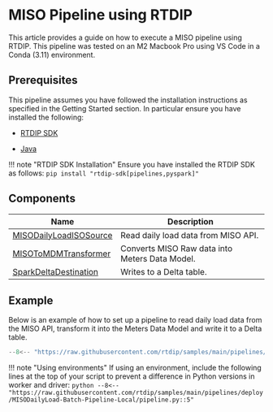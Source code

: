 # MISO Pipeline using RTDIP
This article provides a guide on how to execute a MISO pipeline using RTDIP. This pipeline was tested on an M2 Macbook Pro using VS Code in a Conda (3.11) environment.

## Prerequisites
This pipeline assumes you have followed the installation instructions as specified in the Getting Started section. In particular ensure you have installed the following:

* [RTDIP SDK](../../../../getting-started/installation.md#installing-the-rtdip-sdk)

* [Java](../../../../getting-started/installation.md#java)

!!! note "RTDIP SDK Installation"
    Ensure you have installed the RTDIP SDK as follows:
    ```
    pip install "rtdip-sdk[pipelines,pyspark]"
    ```

## Components
|Name|Description|
|---------------------------|----------------------|
|[MISODailyLoadISOSource](../../../code-reference/pipelines/sources/spark/iso/miso_daily_load_iso.md)|Read daily load data from MISO API.|
|[MISOToMDMTransformer](../../../code-reference/pipelines/transformers/spark/iso/miso_to_mdm.md)|Converts MISO Raw data into Meters Data Model.|
|[SparkDeltaDestination](../../../code-reference/pipelines/destinations/spark/delta.md)|Writes to a Delta table.|

## Example
Below is an example of how to set up a pipeline to read daily load data from the MISO API, transform it into the Meters Data Model and write it to a Delta table.
```python
--8<-- "https://raw.githubusercontent.com/rtdip/samples/main/pipelines/deploy/MISODailyLoad-Batch-Pipeline-Local/pipeline.py:6:"
```

!!! note "Using environments"
    If using an environment, include the following lines at the top of your script to prevent a difference in Python versions in worker and driver:
    ```python
    --8<-- "https://raw.githubusercontent.com/rtdip/samples/main/pipelines/deploy/MISODailyLoad-Batch-Pipeline-Local/pipeline.py::5"
    ```